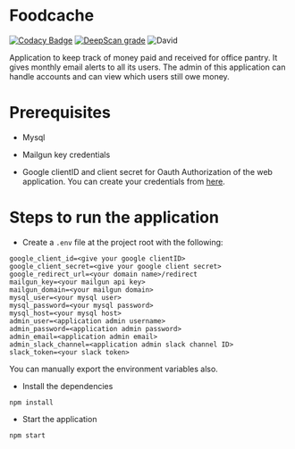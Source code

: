 # Foodcache
[![Codacy Badge](https://api.codacy.com/project/badge/Grade/b922b32ae2224150bfb41c330776617d)](https://app.codacy.com/app/souvikmaji/foodcache?utm_source=github.com&utm_medium=referral&utm_content=souvikmaji/foodcache&utm_campaign=Badge_Grade_Dashboard)
[![DeepScan grade](https://deepscan.io/api/teams/4676/projects/6427/branches/53364/badge/grade.svg)](https://deepscan.io/dashboard#view=project&tid=4676&pid=6427&bid=53364)
![David](https://img.shields.io/david/souvikmaji/foodcache.svg)

Application to keep track of money paid and received for office pantry. It gives monthly email alerts to all its users. The admin of this application can handle accounts and can view which users still owe money.

# Prerequisites

* Mysql

* Mailgun key credentials

* Google clientID and client secret for Oauth Authorization of the web application. You can create your credentials from [here](https://developers.google.com/adwords/api/docs/guides/authentication#webapp).

# Steps to run the application

* Create a `.env` file at the project root with the following:
```
google_client_id=<give your google clientID>
google_client_secret=<give your google client secret>
google_redirect_url=<your domain name>/redirect
mailgun_key=<your mailgun api key>
mailgun_domain=<your mailgun domain>
mysql_user=<your mysql user>
mysql_password=<your mysql password>
mysql_host=<your mysql host>
admin_user=<application admin username>
admin_password=<application admin password>
admin_email=<application admin email>
admin_slack_channel=<application admin slack channel ID>
slack_token=<your slack token>
```

You can manually export the environment variables also.

* Install the dependencies
```
npm install
```


* Start the application
```
npm start
```
